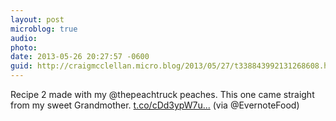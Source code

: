 ```yaml
---
layout: post
microblog: true
audio: 
photo: 
date: 2013-05-26 20:27:57 -0600
guid: http://craigmcclellan.micro.blog/2013/05/27/t338843992131268608.html
---
```

Recipe 2 made with my @thepeachtruck peaches. This one came straight from my sweet Grandmother. [t.co/cDd3ypW7u...](http://t.co/cDd3ypW7uY) (via @EvernoteFood)
